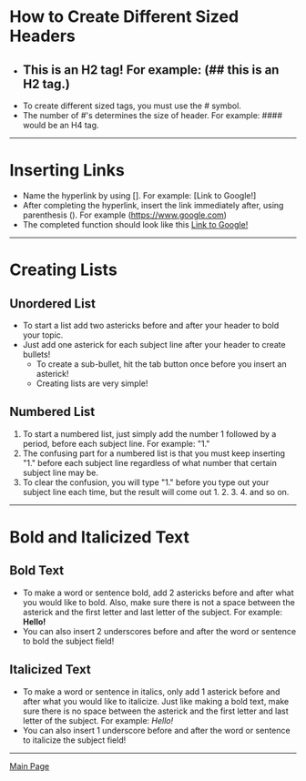 # **How to Create Different Sized Headers**
* ## This is an H2 tag! For example: (## this is an H2 tag.)
* To create different sized tags, you must use the # symbol.
* The number of #'s determines the size of header. For example: #### would be an H4 tag.
***
# **Inserting Links** 
* Name the hyperlink by using []. For example: [Link to Google!] 
* After completing the hyperlink, insert the link immediately after, using parenthesis (). For example (https://www.google.com)
* The completed function should look like this [Link to Google!](https://www.google.com) 
***
# **Creating Lists** 

## Unordered List 
* To start a list add two astericks before and after your header to bold your topic. 
* Just add one asterick for each subject line after your header to create bullets!
  * To create a sub-bullet, hit the tab button once before you insert an asterick!
  * Creating lists are very simple! 

## Numbered List 
1. To start a numbered list, just simply add the number 1 followed by a period, before each subject line. For example: "1."
1. The confusing part for a numbered list is that you must keep inserting "1." before each subject line regardless of what number that certain subject line may be. 
1. To clear the confusion, you will type "1." before you type out your subject line each time, but the result will come out 1. 2. 3. 4. and so on. 
***
# **Bold and Italicized Text** 

## Bold Text
* To make a word or sentence bold, add 2 astericks before and after what you would like to bold. Also, make sure there is not a space between the asterick and the first letter and last letter of the subject. For example: **Hello!**
* You can also insert 2 underscores before and after the word or sentence to bold the subject field!

## Italicized Text 
* To make a word or sentence in italics, only add 1 asterick before and after what you would like to italicize. Just like making a bold text, make sure there is no space between the asterick and the first letter and last letter of the subject. For example: *Hello!*
* You can also insert 1 underscore before and after the word or sentence to italicize the subject field!
***
[Main Page](https://github.com/ChaseMiles/Tutorial-for-basic-functions-in-markdown)
